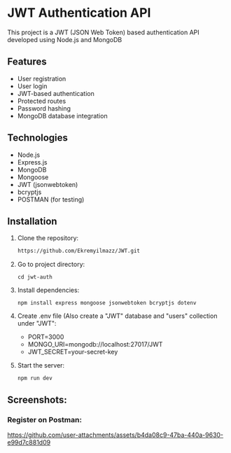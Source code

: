 # JWT Authentication API

This project is a JWT (JSON Web Token) based authentication API developed using Node.js and MongoDB

## Features

- User registration
- User login
- JWT-based authentication
- Protected routes
- Password hashing
- MongoDB database integration

## Technologies

- Node.js
- Express.js
- MongoDB
- Mongoose
- JWT (jsonwebtoken)
- bcryptjs
- POSTMAN (for testing)

## Installation

1. Clone the repository:

   ```bash
   https://github.com/Ekremyilmazz/JWT.git
2. Go to project directory:
   ```
   cd jwt-auth
3. Install dependencies:
   ```
   npm install express mongoose jsonwebtoken bcryptjs dotenv
4. Create .env file (Also create a "JWT" database and "users" collection under "JWT":
   - PORT=3000
   - MONGO_URI=mongodb://localhost:27017/JWT
   - JWT_SECRET=your-secret-key
5. Start the server:
   ```
   npm run dev

## Screenshots:

### Register on Postman:
https://github.com/user-attachments/assets/b4da08c9-47ba-440a-9630-e99d7c881d09


   
